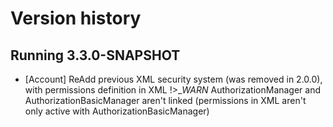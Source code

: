 Version history
===============

Running 3.3.0-SNAPSHOT
----------------------

* [Account] ReAdd previous XML security system (was removed in 2.0.0), with permissions definition in XML
!>__WARN_ AuthorizationManager and AuthorizationBasicManager aren't linked (permissions in XML aren't only active with AuthorizationBasicManager)


